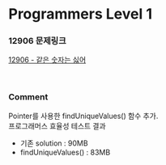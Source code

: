 # Programmers Level 1

### 12906 문제링크

[12906 - 같은 숫자는 싫어](https://school.programmers.co.kr/learn/courses/30/lessons/12906)

<br>

### Comment

Pointer를 사용한 findUniqueValues() 함수 추가.
<br>
프로그래머스 효율성 테스트 결과

-   기존 solution : 90MB
-   findUniqueValues() : 83MB
